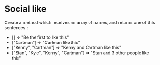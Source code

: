 # Social like

Create a method which receives an array of names, and returns one of this sentences :

* [] => "Be the first to like this"
* ["Cartman"] => "Cartman like this"
* ["Kenny", "Cartman"] => "Kenny and Cartman like this"
* ["Stan", "Kyle", "Kenny", "Cartman"] => "Stan and 3 other people like this"